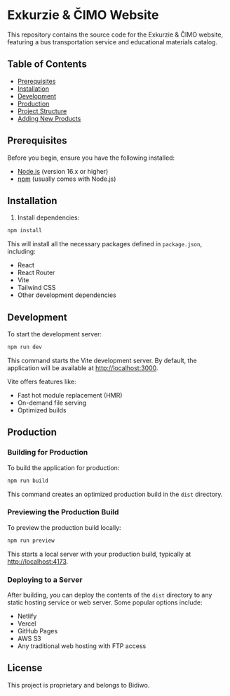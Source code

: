 # Exkurzie & ČIMO Website

This repository contains the source code for the Exkurzie & ČIMO website, featuring a bus transportation service and educational materials catalog.

## Table of Contents

- [Prerequisites](#prerequisites)
- [Installation](#installation)
- [Development](#development)
- [Production](#production)
- [Project Structure](#project-structure)
- [Adding New Products](#adding-new-products)

## Prerequisites

Before you begin, ensure you have the following installed:

- [Node.js](https://nodejs.org/) (version 16.x or higher)
- [npm](https://www.npmjs.com/) (usually comes with Node.js)

## Installation

1. Install dependencies:
```bash
npm install
```

This will install all the necessary packages defined in `package.json`, including:
- React
- React Router
- Vite
- Tailwind CSS
- Other development dependencies

## Development

To start the development server:

```bash
npm run dev
```

This command starts the Vite development server. By default, the application will be available at [http://localhost:3000](http://localhost:3000).

Vite offers features like:
- Fast hot module replacement (HMR)
- On-demand file serving
- Optimized builds

## Production

### Building for Production

To build the application for production:

```bash
npm run build
```

This command creates an optimized production build in the `dist` directory.

### Previewing the Production Build

To preview the production build locally:

```bash
npm run preview
```

This starts a local server with your production build, typically at [http://localhost:4173](http://localhost:4173).

### Deploying to a Server

After building, you can deploy the contents of the `dist` directory to any static hosting service or web server. Some popular options include:

- Netlify
- Vercel
- GitHub Pages
- AWS S3
- Any traditional web hosting with FTP access


## License

This project is proprietary and belongs to Bidiwo.